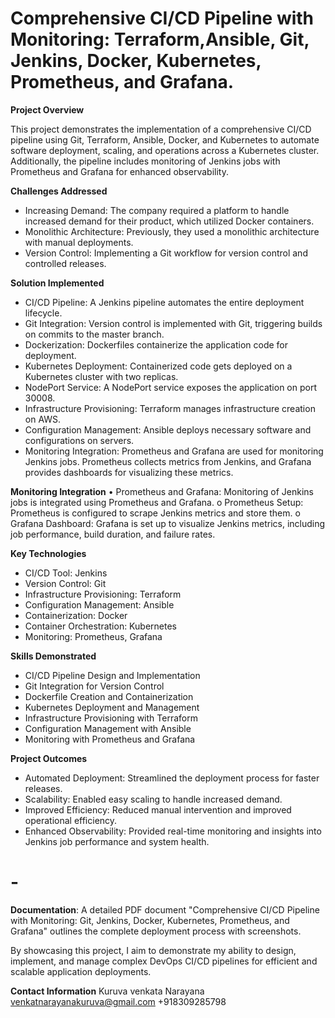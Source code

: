 # Comprehensive CI/CD Pipeline with Monitoring: Terraform,Ansible, Git, Jenkins, Docker, Kubernetes, Prometheus, and Grafana.

**Project Overview**

This project demonstrates the implementation of a comprehensive CI/CD pipeline using Git, Terraform, Ansible, Docker, and Kubernetes to automate software deployment, scaling, and operations across a Kubernetes cluster. Additionally, the pipeline includes monitoring of Jenkins jobs with Prometheus and Grafana for enhanced observability.

**Challenges Addressed**
* Increasing Demand: The company required a platform to handle increased demand for their product, which utilized Docker containers.
* Monolithic Architecture: Previously, they used a monolithic architecture with manual deployments.
* Version Control: Implementing a Git workflow for version control and controlled releases.

**Solution Implemented**
* CI/CD Pipeline: A Jenkins pipeline automates the entire deployment lifecycle.
* Git Integration: Version control is implemented with Git, triggering builds on commits to the master branch.
* Dockerization: Dockerfiles containerize the application code for deployment.
* Kubernetes Deployment: Containerized code gets deployed on a Kubernetes cluster with two replicas.
* NodePort Service: A NodePort service exposes the application on port 30008.
* Infrastructure Provisioning: Terraform manages infrastructure creation on AWS.
* Configuration Management: Ansible deploys necessary software and configurations on servers.
* Monitoring Integration: Prometheus and Grafana are used for monitoring Jenkins jobs. Prometheus collects metrics from Jenkins, and Grafana provides dashboards for visualizing these metrics.
  
**Monitoring Integration**
•	Prometheus and Grafana: Monitoring of Jenkins jobs is integrated using Prometheus and Grafana.
   o	Prometheus Setup: Prometheus is configured to scrape Jenkins metrics and store them.
   o	Grafana Dashboard: Grafana is set up to visualize Jenkins metrics, including job performance, build duration, and failure rates.


**Key Technologies**
* CI/CD Tool: Jenkins
* Version Control: Git
* Infrastructure Provisioning: Terraform
* Configuration Management: Ansible
* Containerization: Docker
* Container Orchestration: Kubernetes
* Monitoring: Prometheus, Grafana

**Skills Demonstrated**
* CI/CD Pipeline Design and Implementation
* Git Integration for Version Control
* Dockerfile Creation and Containerization
* Kubernetes Deployment and Management
* Infrastructure Provisioning with Terraform
* Configuration Management with Ansible
* Monitoring with Prometheus and Grafana

**Project Outcomes**
* Automated Deployment: Streamlined the deployment process for faster releases.
* Scalability: Enabled easy scaling to handle increased demand.
* Improved Efficiency: Reduced manual intervention and improved operational efficiency.
* Enhanced Observability: Provided real-time monitoring and insights into Jenkins job performance and system health.

# -
**Documentation**: A detailed PDF document "Comprehensive CI/CD Pipeline with Monitoring: Git, Jenkins, Docker, Kubernetes, Prometheus, and Grafana" outlines the complete deployment process with screenshots. 

By showcasing this project, I aim to demonstrate my ability to design, implement, and manage complex DevOps CI/CD pipelines for efficient and scalable application deployments.

**Contact Information**
Kuruva venkata Narayana
venkatnarayanakuruva@gmail.com
+918309285798








